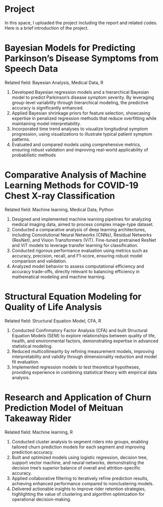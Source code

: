 # Project
In this space, I uploaded the project including the report and related codes.
Here is a brief introduction of the project.

# Bayesian Models for Predicting Parkinson’s Disease Symptoms from Speech Data
Related field: Bayesian Analysis, Medical Data, R

1. Developed Bayesian regression models and a hierarchical Bayesian model to predict Parkinson’s disease symptom severity. By leveraging group-level variability through hierarchical modeling, the predictive accuracy is significantly enhanced.
2. Applied Bayesian shrinkage priors for feature selection, showcasing expertise in penalized regression methods that reduce overfitting while maintaining model interpretability.
3. Incorporated time trend analyses to visualize longitudinal symptom progression, using visualizations to illustrate typical patient symptom patterns.
4. Evaluated and compared models using comprehensive metrics, ensuring robust validation and improving real-world applicability of probabilistic methods

# Comparative Analysis of Machine Learning Methods for COVID-19 Chest X-ray Classification
Related field: Machine learning, Medical Data, Python

1. Designed and implemented machine learning pipelines for analyzing medical imaging data, aimed to process complex image-type dataset.
2. Conducted a comparative analysis of deep learning architectures, including Convolutional Neural Networks (CNNs), Residual Networks (ResNet), and Vision Transformers (ViT). Fine-tuned pretrained ResNet and ViT models to leverage transfer learning for classification.
3. Conducted rigorous performance evaluation using metrics such as accuracy, precision, recall, and F1-score, ensuring robust model comparison and validation.
4. Analyzed model behavior to assess computational efficiency and accuracy trade-offs, directly relevant to balancing efficiency in mathematical modeling and machine learning.

# Structural Equation Modeling for Quality of Life Analysis
Related field: Structural Equation Model, CFA, R
1. Conducted Confirmatory Factor Analysis (CFA) and built Structural Equation Models (SEM) to explore relationships between quality of life, health, and environmental factors, demonstrating expertise in advanced statistical modeling.
2. Reduced multicollinearity by refining measurement models, improving interpretability and validity through dimensionality reduction and model fit evaluation.
3. Implemented regression models to test theoretical hypotheses, providing experience in combining statistical theory with
empirical data analysis.

# Research and Application of Churn Prediction Model of Meituan Takeaway Rider
Related field: Machine learning, R

1. Conducted cluster analysis to segment riders into groups, enabling tailored churn prediction models for each segment and improving prediction accuracy.
2. Built and optimized models using logistic regression, decision tree, support vector machine, and neural networks, demonstrating the decision tree’s superior balance of overall and attrition-specific accuracy.
3. Applied collaborative filtering to iteratively refine prediction results, achieving enhanced performance compared to nonclustering models.
4. Delivered actionable insights to improve rider retention strategies, highlighting the value of clustering and algorithm optimization for operational decision-making.


